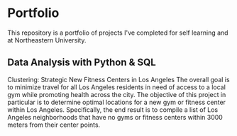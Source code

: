 # Portfolio

This repository is a portfolio of projects I've completed for self learning and at Northeastern University.

## Data Analysis with Python & SQL
Clustering: Strategic New Fitness Centers in Los Angeles
The overall goal is to minimize travel for all Los Angeles residents in need of access to a local gym while promoting health across the city. The objective of this project in particular is to determine optimal locations for a new gym or fitness center within Los Angeles. Specifically, the end result is to compile a list of Los Angeles neighborhoods that have no gyms or fitness centers within 3000 meters from their center points.
